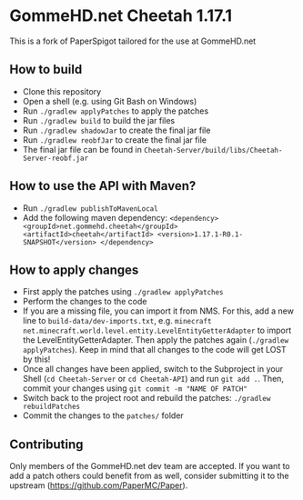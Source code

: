# GommeHD.net Cheetah 1.17.1

This is a fork of PaperSpigot tailored for the use at GommeHD.net

## How to build
- Clone this repository
- Open a shell (e.g. using Git Bash on Windows)
- Run `./gradlew applyPatches` to apply the patches
- Run `./gradlew build` to build the jar files
- Run `./gradlew shadowJar` to create the final jar file
- Run `./gradlew reobfJar` to create the final jar file
- The final jar file can be found in `Cheetah-Server/build/libs/Cheetah-Server-reobf.jar`

## How to use the API with Maven?
- Run `./gradlew publishToMavenLocal`
- Add the following maven dependency:
``<dependency>
  <groupId>net.gommehd.cheetah</groupId>
  <artifactId>cheetah</artifactId>
  <version>1.17.1-R0.1-SNAPSHOT</version>
  </dependency>``
  
## How to apply changes
- First apply the patches using `./gradlew applyPatches`
- Perform the changes to the code
- If you are a missing file, you can import it from NMS. For this, add a new line to `build-data/dev-imports.txt`, e.g. `minecraft net.minecraft.world.level.entity.LevelEntityGetterAdapter` to import the LevelEntityGetterAdapter. Then apply the patches again (`./gradlew applyPatches`). Keep in mind that all changes to the code will get LOST by this!
- Once all changes have been applied, switch to the Subproject in your Shell (`cd Cheetah-Server` or `cd Cheetah-API`) and run `git add .`. Then, commit your changes using `git commit -m "NAME OF PATCH"`
- Switch back to the project root and rebuild the patches: `./gradlew rebuildPatches`
- Commit the changes to the `patches/` folder

## Contributing
Only members of the GommeHD.net dev team are accepted. If you want to add a patch others could benefit from as well, consider submitting it to the upstream (https://github.com/PaperMC/Paper).